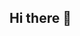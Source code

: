 ## Hi there 👋

<!--

**Here are some ideas to get you started:**

🙋‍♀️ A short introduction - what is your organization all about?
🌈 Contribution guidelines - how can the community get involved?
👩‍💻 Useful resources - where can the community find your docs? Is there anything else the community should know?
🍿 Fun facts - what does your team eat for breakfast?
🧙 Remember, you can do mighty things with the power of [Markdown](https://docs.github.com/github/writing-on-github/getting-started-with-writing-and-formatting-on-github/basic-writing-and-formatting-syntax)
--
Desires Luxury Fruits Inc 🔗

Desires Luxury Fruits Inc/ Also Known As KohartCo Inc
#Hello World, welcome To Desires Luxury Environment Everything is Still In Development But it’s Amazing How a Simple Idea Can Lead Into A lifetime Dream, Goal, and Motivator to Be Better, To Be an Asset To your Community or as Far as our World! I Started Learning about Web Development In 2020, and Im still Learning Almost 5 years Later, Analytics, Marketing, Web hosting, And Most Of All, Learning! It still Amazes Me the unlimited amount of Information our Generation is granted access to Because Of the Internet🤔 well This Is Just a Intoduction of Myself to the World, im Welcoming All comments, criticism and ideas to Help Desires Be A leading and Thriving Online Cloud Environment in oitur Near Future. Let’s Build Something Great. With All of our wants and needs to be accessible within the click Of a 🔗 
Sincerely yours~Desires Luxury Fruits

## Introducing Kotek

Kotek is a company focused on economical investments. Our mission is to provide valuable insights and opportunities for individuals and businesses to grow their wealth through smart and informed investment decisions.

### New Stock for Kotek

We are excited to announce the launch of a new stock for Kotek. This stock represents a unique opportunity for investors to be part of a growing company with a strong focus on economical investments.

### Trendy Logo

Check out our new trendy and catchy logo that is designed to generate desirable thoughts about economical investments:

![Kotek Logo](link-to-logo.png)

